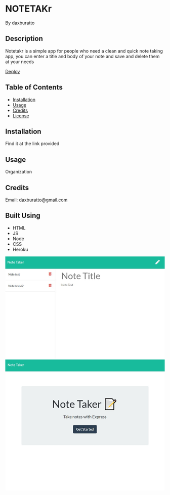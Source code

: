 # NOTETAKr

By daxburatto

## Description

Notetakr is a simple app for people who need a clean and quick note taking app, you can enter a title and body of your note and save and delete them at your needs

[Deploy](https://calm-fortress-47308.herokuapp.com/)

## Table of Contents

* [Installation](#installation)
* [Usage](#usage)
* [Credits](#credits)
* [License](#license)

## Installation

Find it at the link provided

## Usage

Organization

## Credits

Email: daxburatto@gmail.com

## Built Using

* HTML
* JS
* Node
* CSS
* Heroku

![Screenshot 1](public\assets\images\Screenshot-1.jpg)
![Screenshot 2](public\assets\images\Screenshot-2.jpg)
